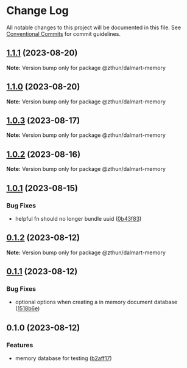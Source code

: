 # Change Log

All notable changes to this project will be documented in this file.
See [Conventional Commits](https://conventionalcommits.org) for commit guidelines.

## [1.1.1](https://github.com/zthun/dalmart/compare/v1.1.0...v1.1.1) (2023-08-20)

**Note:** Version bump only for package @zthun/dalmart-memory





## [1.1.0](https://github.com/zthun/dalmart/compare/v1.0.3...v1.1.0) (2023-08-20)

**Note:** Version bump only for package @zthun/dalmart-memory





## [1.0.3](https://github.com/zthun/dalmart/compare/v1.0.2...v1.0.3) (2023-08-17)

**Note:** Version bump only for package @zthun/dalmart-memory





## [1.0.2](https://github.com/zthun/dalmart/compare/v1.0.1...v1.0.2) (2023-08-16)

**Note:** Version bump only for package @zthun/dalmart-memory





## [1.0.1](https://github.com/zthun/dalmart/compare/v0.1.2...v1.0.1) (2023-08-15)


### Bug Fixes

* helpful fn should no longer bundle uuid ([0b43f83](https://github.com/zthun/dalmart/commit/0b43f831c5cd423ecc6147f5030f15636906ab13))



## [0.1.2](https://github.com/zthun/dalmart/compare/v0.1.1...v0.1.2) (2023-08-12)

**Note:** Version bump only for package @zthun/dalmart-memory





## [0.1.1](https://github.com/zthun/dalmart/compare/v0.1.0...v0.1.1) (2023-08-12)


### Bug Fixes

* optional options when creating a in memory document database ([1518b6e](https://github.com/zthun/dalmart/commit/1518b6e90a6de6519316e1dda1ec0fa255f220e0))



## 0.1.0 (2023-08-12)


### Features

* memory database for testing ([b2aff17](https://github.com/zthun/dalmart/commit/b2aff17b2f7247815886abd246b1a8d789c9b1e9))

